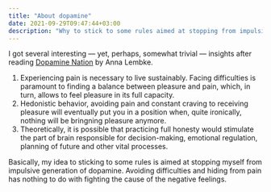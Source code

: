 ```yaml
---
title: "About dopamine"
date: 2021-09-29T09:47:44+03:00
description: "Why to stick to some rules aimed at stopping from impulsive generation of dopamine"
---
```

I got several interesting — yet, perhaps, somewhat trivial — insights after reading [Dopamine Nation](https://www.goodreads.com/book/show/55723020-dopamine-nation) by Anna Lembke.

1. Experiencing pain is necessary to live sustainably. Facing difficulties is paramount to finding a balance between pleasure and pain, which, in turn, allows to feel pleasure in its full capacity.
2. Hedonistic behavior, avoiding pain and constant craving to receiving pleasure will eventually put you in a position when, quite ironically, nothing will be bringning pleasure anymore.
2. Theoretically, it is possible that practicing full honesty would stimulate the part of brain responsible for decision-making, emotional regulation, planning of future and other vital processes.

Basically, my idea to sticking to some rules is aimed at stopping myself from impulsive generation of dopamine. Avoiding difficulties and hiding from pain has nothing to do with fighting the cause of the negative feelings.